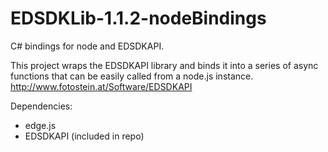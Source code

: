 # EDSDKLib-1.1.2-nodeBindings
C# bindings for node and EDSDKAPI.

This project wraps the EDSDKAPI library and binds it into a series of async functions that can be easily called from a node.js instance.
http://www.fotostein.at/Software/EDSDKAPI

Dependencies:
- edge.js
- EDSDKAPI (included in repo)

